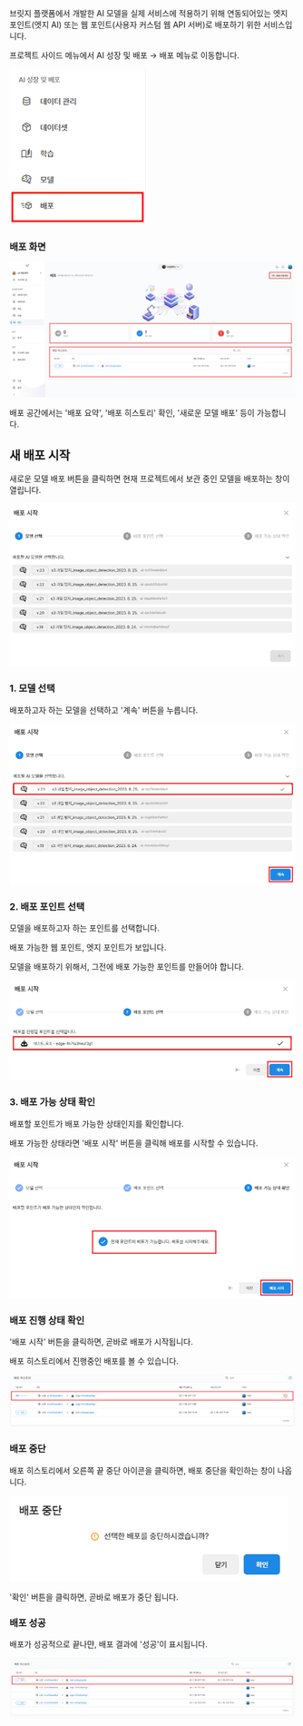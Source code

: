 브릿지 플랫폼에서 개발한 AI 모델을 실제 서비스에 적용하기 위해 연동되어있는 엣지 포인트(엣지 AI) 또는 웹 포인트(사용자 커스텀 웹 API 서버)로 배포하기 위한 서비스입니다.

프로젝트 사이드 메뉴에서 AI 성장 및 배포 → 배포 메뉴로 이동합니다.

![img1](https://raw.githubusercontent.com/vazilcompany/vridge-docs/main/img/ai_deploying/model_deploy/model_deploy/go_to_deploy_1.png)  


### 배포 화면 

![img1](https://raw.githubusercontent.com/vazilcompany/vridge-docs/main/img/ai_deploying/model_deploy/model_deploy/deploy_index.png)  

배포 공간에서는 '배포 요약', '배포 히스토리' 확인, '새로운 모델 배포' 등이 가능합니다. 


  

새 배포 시작
-------


새로운 모델 배포 버튼을 클릭하면 현재 프로젝트에서 보관 중인 모델을 배포하는 창이 열립니다. 

![img1](https://raw.githubusercontent.com/vazilcompany/vridge-docs/main/img/ai_deploying/model_deploy/model_deploy/deploy_dialog_2.png) 



### 1. 모델 선택
   
배포하고자 하는 모델을 선택하고 '계속' 버튼을 누릅니다. 

![img1](https://raw.githubusercontent.com/vazilcompany/vridge-docs/main/img/ai_deploying/model_deploy/model_deploy/deploy_dialog_3.png) 


### 2. 배포 포인트 선택 

모델을 배포하고자 하는 포인트를 선택합니다. 

배포 가능한 웹 포인트, 엣지 포인트가 보입니다. 

모델을 배포하기 위해서, 그전에 배포 가능한 포인트를 만들어야 합니다. 


![img1](https://raw.githubusercontent.com/vazilcompany/vridge-docs/main/img/ai_deploying/model_deploy/model_deploy/deploy_dialog_4.png) 


### 3. 배포 가능 상태 확인 


배포할 포인트가 배포 가능한 상태인지를 확인합니다. 

배포 가능한 상태라면 '배포 시작' 버튼을 클릭해 배포를 시작할 수 있습니다. 

![img1](https://raw.githubusercontent.com/vazilcompany/vridge-docs/main/img/ai_deploying/model_deploy/model_deploy/deploy_dialog_5.png) 


### 배포 진행 상태 확인 

'배포 시작' 버튼을 클릭하면, 곧바로 배포가 시작됩니다. 

배포 히스토리에서 진행중인 배포를 볼 수 있습니다. 

![img1](https://raw.githubusercontent.com/vazilcompany/vridge-docs/main/img/ai_deploying/model_deploy/model_deploy/deploy_dialog_10.png)


### 배포 중단

배포 히스토리에서 오른쪽 끝 중단 아이콘을 클릭하면, 배포 중단을 확인하는 창이 나옵니다. 

![img1](https://raw.githubusercontent.com/vazilcompany/vridge-docs/main/img/ai_deploying/model_deploy/model_deploy/deploy_dialog_8.png)

'확인' 버튼을 클릭하면, 곧바로 배포가 중단 됩니다. 


### 배포 성공 

배포가 성공적으로 끝나먄, 배포 결과에 '성공'이 표시됩니다. 

![img1](https://raw.githubusercontent.com/vazilcompany/vridge-docs/main/img/ai_deploying/model_deploy/model_deploy/deploy_dialog_11.png)



